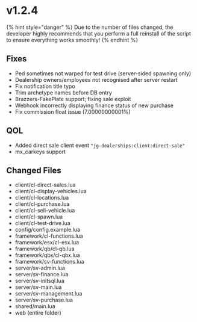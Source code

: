 # v1.2.4

{% hint style="danger" %}
Due to the number of files changed, the developer highly recommends that you perform a full reinstall of the script to ensure everything works smoothly!
{% endhint %}

## **Fixes**

* Ped sometimes not warped for test drive (server-sided spawning only)
* Dealership owners/employees not recognised after server restart
* Fix notification title typo
* Trim archetype names before DB entry
* Brazzers-FakePlate support; fixing sale exploit
* Webhook incorrectly displaying finance status of new purchase
* Fix commission float issue (7.00000000001%)

## **QOL**

* Added direct sale client event `"jg-dealerships:client:direct-sale"`
* mx\_carkeys support

## **Changed Files**

* client/cl-direct-sales.lua
* client/cl-display-vehicles.lua
* client/cl-locations.lua
* client/cl-purchase.lua
* client/cl-sell-vehicle.lua
* client/cl-spawn.lua
* client/cl-test-drive.lua
* config/config.example.lua
* framework/cl-functions.lua
* framework/esx/cl-esx.lua
* framework/qb/cl-qb.lua
* framework/qbx/cl-qbx.lua
* framework/sv-functions.lua
* server/sv-admin.lua
* server/sv-finance.lua
* server/sv-initsql.lua
* server/sv-main.lua
* server/sv-management.lua
* server/sv-purchase.lua
* shared/main.lua
* web (entire folder)
